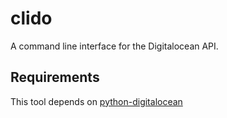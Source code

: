 # clido
A command line interface for the Digitalocean API. 

## Requirements
This tool depends on [python-digitalocean](https://github.com/koalalorenzo/python-digitalocean)


